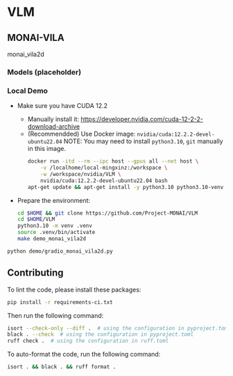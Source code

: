 # VLM

## MONAI-VILA

monai_vila2d

### Models (placeholder)


### Local Demo

- Make sure you have CUDA 12.2
    - Manually install it: https://developer.nvidia.com/cuda-12-2-2-download-archive
    - (Recommendded) Use Docker image: `nvidia/cuda:12.2.2-devel-ubuntu22.04`
        NOTE: You may need to install `python3.10`, `git` manually in this image.
        ```bash
        docker run -itd --rm --ipc host --gpus all --net host \
            -v /localhome/local-mingxinz:/workspace \
            -w /workspace/nvidia/VLM \
            nvidia/cuda:12.2.2-devel-ubuntu22.04 bash
        apt-get update && apt-get install -y python3.10 python3.10-venv git
        ```

- Prepare the environment:
    ```bash
    cd $HOME && git clone https://github.com/Project-MONAI/VLM
    cd $HOME/VLM
    python3.10 -m venv .venv
    source .venv/bin/activate
    make demo_monai_vila2d
    ```

```bash
python demo/gradio_monai_vila2d.py
```

## Contributing

To lint the code, please install these packages:

```bash
pip install -r requirements-ci.txt
```

Then run the following command:

```bash
isort --check-only --diff .  # using the configuration in pyproject.toml
black . --check  # using the configuration in pyproject.toml
ruff check .  # using the configuration in ruff.toml
```

To auto-format the code, run the following command:

```bash
isort . && black . && ruff format .
```
